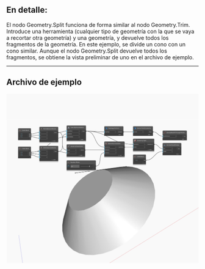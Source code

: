 ## En detalle:
El nodo Geometry.Split funciona de forma similar al nodo Geometry.Trim. Introduce una herramienta (cualquier tipo de geometría con la que se vaya a recortar otra geometría) y una geometría, y devuelve todos los fragmentos de la geometría. En este ejemplo, se divide un cono con un cono similar. Aunque el nodo Geometry.Split devuelve todos los fragmentos, se obtiene la vista preliminar de uno en el archivo de ejemplo.
___
## Archivo de ejemplo

![Split](./Autodesk.DesignScript.Geometry.Geometry.Split_img.jpg)

